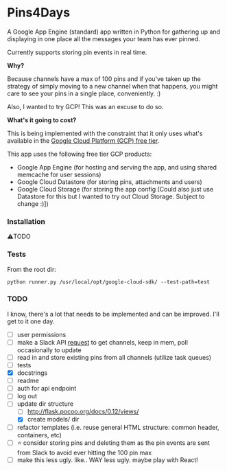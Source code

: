 # Pins4Days

A Google App Engine (standard) app written in Python for gathering up and displaying in one place all the messages your team has ever pinned.

Currently supports storing pin events in real time.

**Why?**

Because channels have a max of 100 pins and if you've taken up the strategy of simply moving to a new channel when that happens, you might care to see your pins in a single place, conveniently. :)

Also, I wanted to try GCP! This was an excuse to do so.

**What's it going to cost?**

This is being implemented with the constraint that it only uses what's available in the [Google Cloud Platform (GCP) free tier](https://cloud.google.com/free/).

This app uses the following free tier GCP products:

- Google App Engine (for hosting and serving the app, and using shared memcache for user sessions)
- Google Cloud Datastore (for storing pins, attachments and users)
- Google Cloud Storage (for storing the app config [Could also just use Datastore for this but I wanted to try out Cloud Storage. Subject to change :)])

### Installation

⚠️TODO

### Tests

From the root dir:

```shell
python runner.py /usr/local/opt/google-cloud-sdk/ --test-path=test
```

### TODO

I know, there's a lot that needs to be implemented and can be improved. I'll get to it one day.

- [ ] user permissions
- [ ] make a Slack API [request](https://api.slack.com/methods/channels.list) to get channels, keep in mem, poll occasionally to update
- [ ] read in and store existing pins from all channels (utilize task queues)
- [ ] tests
- [x] docstrings
- [ ] readme
- [ ] auth for api endpoint
- [ ] log out
- [ ] update dir structure
  - [ ] http://flask.pocoo.org/docs/0.12/views/
  - [x] create models/ dir
- [ ] refactor templates (i.e. reuse general HTML structure: common header, containers, etc)
- [ ] ⭐️ consider storing pins and deleting them as the pin events are sent from Slack to avoid ever hitting the 100 pin max
- [ ] make this less ugly. like.. WAY less ugly. maybe play with React!
